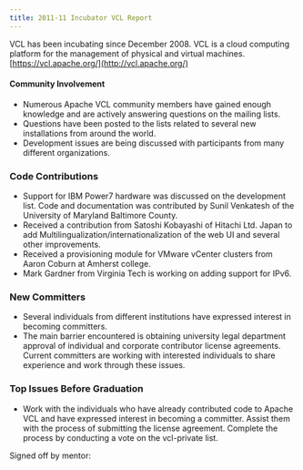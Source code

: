 ```yaml
---
title: 2011-11 Incubator VCL Report
---
```


VCL has been incubating since December 2008. VCL is a cloud computing 
 platform for the management of physical and virtual machines.
[https://vcl.apache.org/](http://vcl.apache.org/)

<a name="2011-11IncubatorVCLReport-CommunityInvolvement"></a>
#### Community Involvement

* Numerous Apache VCL community members have gained enough knowledge and
are actively answering questions on the mailing lists.
* Questions have been posted to the lists related to several new
installations from around the world.
* Development issues are being discussed with participants from many
different organizations.

### Code Contributions

* Support for IBM Power7 hardware was discussed on the development
list. Code and documentation was contributed by Sunil Venkatesh of
the University of Maryland Baltimore County.
* Received a contribution from Satoshi Kobayashi of Hitachi Ltd. Japan to
add Multilingualization/internationalization of the web UI and several
other improvements.
* Received a provisioning module for VMware vCenter clusters from Aaron
Coburn at Amherst college.
* Mark Gardner from Virginia Tech is working on adding support for IPv6.

### New Committers

* Several individuals from different institutions have expressed interest
in becoming committers.
* The main barrier encountered is obtaining university legal department
approval of individual and corporate contributor license agreements.
Current committers are working with interested individuals to share
experience and work through these issues.

### Top Issues Before Graduation

* Work with the individuals who have already contributed code to Apache VCL
and have expressed interest in becoming a committer. Assist them with
the process of submitting the license agreement. Complete the process
by conducting a vote on the vcl-private list.

Signed off by mentor:
